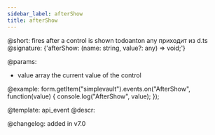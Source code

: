 ```yaml
---
sidebar_label: afterShow
title: afterShow
---          
```


@short: fires after a control is shown
todoanton any приходит из d.ts
@signature: {'afterShow: (name: string, value?: any) => void;'}
 
@params:
- value     array     the current value of the control

@example:
form.getItem("simplevault").events.on("AfterShow", function(value) {
    console.log("AfterShow", value);
});


@template: api_event
@descr:


@changelog: added in v7.0